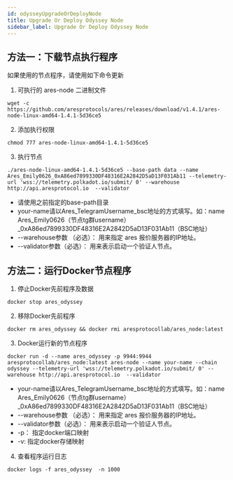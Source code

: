 ```yaml
---
id: odysseyUpgradeOrDeployNode
title: Upgrade Or Deploy Odyssey Node
sidebar_label: Upgrade Or Deploy Odyssey Node
---
```


## 方法一：下载节点执行程序

如果使用的节点程序，请使用如下命令更新


1. 可执行的 ares-node 二进制文件

````
wget -c https://github.com/aresprotocols/ares/releases/download/v1.4.1/ares-node-linux-amd64-1.4.1-5d36ce5
````


2. 添加执行权限

````
chmod 777 ares-node-linux-amd64-1.4.1-5d36ce5
````


3. 执行节点

````
./ares-node-linux-amd64-1.4.1-5d36ce5 --base-path data --name Ares_Emily0626_0xA86ed7899330DF48316E2A2842D5aD13F031Ab11 --telemetry-url 'wss://telemetry.polkadot.io/submit/ 0' --warehouse http://api.aresprotocol.io  --validator
````

* 请使用之前指定的base-path目录
* your-name请以Ares_TelegramUsername_bsc地址的方式填写。如：name Ares_Emily0626（节点tg群username）_0xA86ed7899330DF48316E2A2842D5aD13F031Ab11（BSC地址）
* --warehouse参数 （必选）： 用来指定 ares 报价服务器的IP地址。
* --validator参数（必选）： 用来表示启动一个验证人节点。


## 方法二：运行Docker节点程序


1. 停止Docker先前程序及数据

````
docker stop ares_odyssey
````

2. 移除Docker先前程序

````
docker rm ares_odyssey && docker rmi aresprotocollab/ares_node:latest
````

3. Docker运行新的节点程序
````
docker run -d --name ares_odyssey -p 9944:9944 aresprotocollab/ares_node:latest ares-node --name your-name --chain odyssey --telemetry-url 'wss://telemetry.polkadot.io/submit/ 0' --warehouse http://api.aresprotocol.io  --validator
````


* your-name请以Ares_TelegramUsername_bsc地址的方式填写。如：name Ares_Emily0626（节点tg群username）_0xA86ed7899330DF48316E2A2842D5aD13F031Ab11（BSC地址）
* --warehouse参数 （必选）： 用来指定 ares 报价服务器的IP地址。
* --validator参数（必选）： 用来表示启动一个验证人节点。
* -p： 指定docker端口映射
* -v: 指定docker存储映射

4. 查看程序运行日志
````
docker logs -f ares_odyssey  -n 1000
````
